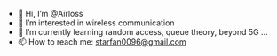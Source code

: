 - 👋 Hi, I’m @Airloss
- 👀 I’m interested in wireless communication
- 🌱 I’m currently learning random access, queue theory, beyond 5G ...
- 📫 How to reach me: starfan0096@gmail.com

<!---
Airloss/Airloss is a ✨ special ✨ repository because its `README.md` (this file) appears on your GitHub profile.
You can click the Preview link to take a look at your changes.
--->
